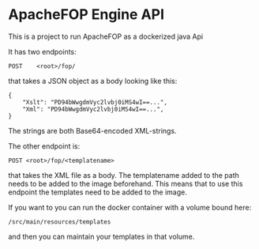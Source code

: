 # ApacheFOP Engine API
This is a project to run ApacheFOP as a dockerized java Api

It has two endpoints:

    POST    <root>/fop/

that takes a JSON object as a body looking like this:

    {
        "Xslt": "PD94bWwgdmVyc2lvbj0iMS4wI==...",
        "Xml": "PD94bWwgdmVyc2lvbj0iMS4wI==...",
    }

The strings are both Base64-encoded XML-strings.

The other endpoint is:

    POST <root>/fop/<templatename>

that takes the XML file as a body. The templatename added to the path needs 
to be added to the image beforehand. This means that to use this endpoint 
the templates need to be added to the image.

If you want to you can run the docker container with a volume bound here: 

    /src/main/resources/templates

and then you can maintain your templates in that volume.
